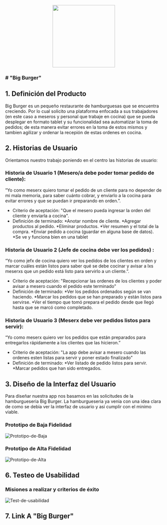   <p align="center" width="50">
  <img align="center" width="200" src="https://github.com/nicolarabarca/Burger-Queen-/blob/master/src/assets/bigburger.jpg" />
   <h3># "Big Burger" </h3>
   
</p>


## 1. Definición del Producto

Big Burger es un pequeño restaurante de hamburguesas que se encuentra creciendo. Por lo cual solicito una plataforma enfocada a sus trabajadores (en este caso a meseros y personal que trabaje en cocina) que se pueda desplegar en formato tablet y su funcionalidad sea automatizar la toma de pedidos; de esta manera evitar errores en la toma de estos mismos y tambien agilizar y ordenar la recepión de estas ordenes en cocina.




## 2. Historias de Usuario
Orientamos nuestro trabajo poniendo en el centro las historias de usuario: 


### Historia de Usuario 1 (Mesero/a debe poder tomar pedido de cliente):
 ”Yo como meserx quiero tomar el pedido de un cliente para no depender de mi mala memoria, para saber cuánto cobrar, y enviarlo a la cocina para evitar errores y que se puedan ir preparando en orden.”.
   - Criterio de aceptación: "Que el mesero pueda ingresar la orden del cliente y enviarla a cocina".
   - Definición de terminado: 
     *Anotar nombre de cliente.
     *Agregar productos al pedido.
     *Eliminar productos.
     *Ver resumen y el total de la compra.
     *Enviar pedido a cocina (guardar en alguna base de datos).
     *Se ve y funciona bien en una tablet



### Historia de Usuario 2 (Jefe de cocina debe ver los pedidos) :
“Yo como jefx de cocina quiero ver los pedidos de los clientes en orden y marcar cuáles están listos para saber qué se debe cocinar y avisar a lxs meserxs que un pedido está listo para servirlo a un cliente.”.
   - Criterio de aceptación: "Recepcionar las  ordenes de los clientes y poder avisar a mesero cuando  el pedido este terminado"
   - Definición de terminado: 
        *Ver los pedidos ordenados según se van haciendo.
        *Marcar los pedidos que se han preparado y están listos para servirse.
        *Ver el tiempo que tomó prepara el pedido desde que llegó hasta que se marcó como completado.

### Historia de Usuario 3 (Meserx debe ver pedidos listos para servir):
“Yo como meserx quiero ver los pedidos que están preparados para entregarlos rápidamente a los clientes que las hicieron.”
  - Criterio de aceptación: "La app debe avisar a  mesero cuando las ordenes esten listas para servir y poner estado finalizado"
  - Definición de terminado: 
    *Ver listado de pedido listos para servir.
    *Marcar pedidos que han sido entregados.

## 3. Diseño de la Interfaz del Usuario
Para diseñar nuestra app nos basamos en las solicitudes de la hamburgueseria Big Burger. La hamburgueseria ya venia con una idea clara de como se  debia  ver  la  interfaz  de  usuario y asi  cumplir con el minimo viable.


### Prototipo de Baja Fidelidad


![Prototipo-de-Baja]( https://github.com/nicolarabarca/Burger-Queen-/blob/master/src/assets/Prototipo%20Baja%20fidelidad.png)
### Prototipo de Alta Fidelidad


![Prototipo-de-Alta]()


## 6. Testeo de Usabilidad 

### Misiones a realizar y criterios de éxito 

![Test-de-usabilidad](src/lib/assets/testusa.PNG)


## 7. Link A "Big Burger"

